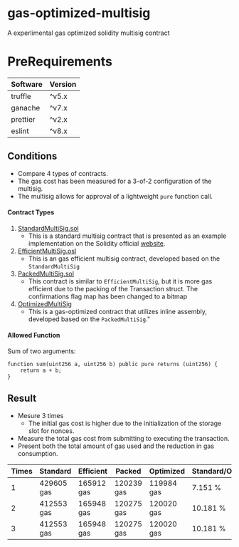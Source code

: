 # gas-optimized-multisig
A experlimental gas optimized solidity multisig contract

# PreRequirements
|  Software  |  Version  |
| ---- | ---- |
|  truffle  |  ^v5.x  |
|  ganache |  ^v7.x  |
|  prettier  |  ^v2.x  |
|  eslint  |  ^v8.x  |

## Conditions
- Compare 4 types of contracts.
- The gas cost has been measured for a 3-of-2 configuration of the multisig.
- The multisig allows for approval of a lightweight `pure` function call.

#### Contract Types
1. [StandardMultiSig.sol](./contracts/StandardMultiSig.sol)
    - This is a standard multisig contract that is presented as an example implementation on the Solidity official [website](https://solidity-by-example.org/app/multi-sig-wallet/).
2. [EfficientMultiSig.osl](./contracts/EfficientMultiSig.sol)
    - This is an gas efficient multisig contract, developed based on the `StandardMultiSig`
3. [PackedMultiSig.sol](./contracts/PackedMultiSig.sol)
    - This contract is similar to `EfficientMultiSig`, but it is more gas efficient due to the packing of the Transaction struct. The confirmations flag map has been changed to a bitmap
4. [OptimizedMultiSig](./contracts/OptimizedMultiSig.sol)
    - This is a gas-optimized contract that utilizes inline assembly, developed based on the `PackedMultiSig`."

#### Allowed Function
Sum of two arguments:
```sol
function sum(uint256 a, uint256 b) public pure returns (uint256) {
    return a + b;
}
```

## Result
- Mesure 3 times
  - The initial gas cost is higher due to the initialization of the storage slot for nonces.
- Measure the total gas cost from submitting to executing the transaction.
- Present both the total amount of gas used and the reduction in gas consumption.

| Times  | Standard | Efficient | Packed | Optimized | Standard/Optimized | Efficient/Optimized | Packed/Optimized |
| -- | -- | -- | -- | -- | -- | -- | -- |
|1|429605 gas|165912 gas|120239 gas|119984 gas|7.151 %|1.971 %|1.971 %|
|2|412553 gas|165948 gas|120275 gas|120020 gas|10.181 %|2.866 %|1.971 %|
|3|412553 gas|165948 gas|120275 gas|120020 gas|10.181 %|2.866 %|1.971 %|
